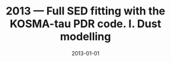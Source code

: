 ---
title: "2013 &mdash; Full SED fitting with the KOSMA-tau PDR code. I. Dust modelling"
collection: publications
refereed: 'yes'
permalink: \publication\2013-01-01-Full-SED-fitting-with-the-KOSMA-tau-PDR-code,-I,-Dust
date: "2013-01-01"
venue: "Astronomy &amp; Astrophysics"
paperurl: 
link: "https://ui.adsabs.harvard.edu/abs/2013A&A...549A..85R"
citation: "Röllig, M.; Szczerba, R.; Ossenkopf, V.; Glück, C., Astronomy &amp; Astrophysics, Volume 549, id.A85, 21 pp."
---